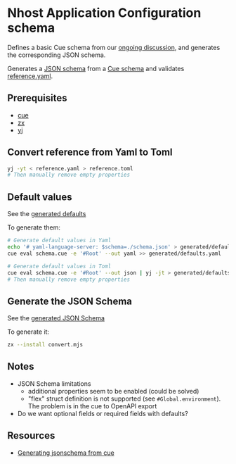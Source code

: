# Nhost Application Configuration schema

Defines a basic Cue schema from our [ongoing discussion](https://www.notion.so/nhost/nhost-nhost-yaml-7b87edb3e89f473490fbe767cb89c154), and generates the corresponding JSON schema.

Generates a [JSON schema](./generated/schema.json) from a [Cue schema](./schema.cue) and validates [reference.yaml](./reference.yaml).

## Prerequisites

- [cue](https://cuelang.org/docs/install/)
- [zx](https://github.com/google/zx)
- [yj](https://github.com/sclevine/yj)

## Convert reference from Yaml to Toml

```sh
yj -yt < reference.yaml > reference.toml
# Then manually remove empty properties
```

## Default values

See the [generated defaults](./generated/defaults.yaml)

To generate them:

```sh
# Generate default values in Yaml
echo '# yaml-language-server: $schema=./schema.json' > generated/defaults.yaml
cue eval schema.cue -e '#Root' --out yaml >> generated/defaults.yaml

# Generate default values in Toml
cue eval schema.cue -e '#Root' --out json | yj -jt > generated/defaults.toml
# Then manually remove empty properties

```

## Generate the JSON Schema

See the [generated JSON Schema](./generated/schema.json)

To generate it:

```sh
zx --install convert.mjs
```

## Notes

- JSON Schema limitations
  - additional properties seem to be enabled (could be solved)
  - "flex" struct definition is not supported (see `#Global.environment`). The problem is in the cue to OpenAPI export
- Do we want optional fields or required fields with defaults?

## Resources

- [Generating jsonschema from cue](https://github.com/cue-lang/cue/discussions/663)
